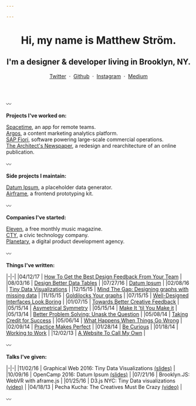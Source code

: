 ```yaml
---

---
```


<header class="l--mar-btm-m">
    <h1 class="t--size-xxl c--blue t--family-serif t--leading-small t--tracking-tight t--weight-bold">
Hi, my name is Matthew Ström.
    </h1>
    <h2>
I'm a designer &amp; developer living in Brooklyn, NY.
    </h2>

<div class="l--mar-top-s">
    <a href="https://twitter.com/ilikescience" target="_blank">Twitter</a>
    <span>&nbsp;·&nbsp;</span>
    <a href="https://github.com/ilikescience" target="_blank">Github</a>
    <span>&nbsp;·&nbsp;</span>
    <a href="https://instagram.com/ilikescience" target="_blank">Instagram</a>
    <span>&nbsp;·&nbsp;</span>
    <a href="https://medium.com/@ilikescience" target="_blank">Medium</a>
</div>
</header>

〰

**Projects I've worked on:**

[Spacetime](/projects/spacetime), an app for remote teams.<br/>
[Argos](/projects/argos), a content marketing analytics platform.<br/>
[SAP Fiori](/projects/sap), software powering large-scale commercial operations.<br/>
[The Architect's Newspaper](/projects/archpaper), a redesign and rearchitecture of an online publication.

〰

**Side projects I maintain:**

[Datum Ipsum](http://datumipsum.com), a placeholder data generator.<br/>
[Airframe](https://planetary.github.io/airframe), a frontend prototyping kit.<br/>

〰

**Companies I've started:**

[Eleven](/companies/eleven), a free monthly music magazine.<br/>
[CTY](/companies/cty), a civic technology company.<br/>
[Planetary](https://planetary.io), a digital product development agency.<br/>

〰

**Things I've written:**

|-|-|
|<span class="c--gray l--mar-right-s">04/12/17</span> | [How To Get the Best Design Feedback From Your Team](/writing/feedback-revisited) |
|<span class="c--gray l--mar-right-s">08/03/16</span> | [Design Better Data Tables](/writing/tables) |
|<span class="c--gray l--mar-right-s">07/27/16</span> | [Datum Ipsum](/writing/datum-ipsum) |
|<span class="c--gray l--mar-right-s">02/08/16</span> | [Tiny Data Visualizations](/writing/tiny-data-viz) |
|<span class="c--gray l--mar-right-s">12/15/15</span> | [Mind The Gap: Designing graphs with missing data](/writing/gap) |
|<span class="c--gray l--mar-right-s">11/15/15</span> | [Goldilocks Your graphs](/writing/goldilocks) |
|<span class="c--gray l--mar-right-s">07/15/15</span> | [Well-Designed Interfaces Look Boring](/writing/boring) |
|<span class="c--gray l--mar-right-s">01/07/15</span> | [Towards Better Creative Feedback](/writing/feedback) |
|<span class="c--gray l--mar-right-s">05/15/14</span> | [Asymetrical Symmetry](/writing/go) |
|<span class="c--gray l--mar-right-s">05/15/14</span> | [Make It 'til You Make it](/writing/make-it) |
|<span class="c--gray l--mar-right-s">05/13/14</span> | [Better Problem Solving: Unask the Question](/writing/unask) |
|<span class="c--gray l--mar-right-s">05/08/14</span> | [Taking Credit for Success](/writing/success) |
|<span class="c--gray l--mar-right-s">05/06/14</span> | [What Happens When Things Go Wrong](/writing/wrong) |
|<span class="c--gray l--mar-right-s">02/09/14</span> | [Practice Makes Perfect](/writing/practice) |
|<span class="c--gray l--mar-right-s">01/28/14</span> | [Be Curious](/writing/curiosity) |
|<span class="c--gray l--mar-right-s">01/18/14</span> | [Working to Work](/writing/working) |
|<span class="c--gray l--mar-right-s">12/02/13</span> | [A Website To Call My Own](/writing/website) |


〰

**Talks I've given:**

|-|-|
|<span class="c--gray l--mar-right-s">11/02/16</span> | Graphical Web 2016: Tiny Data Visualizations [(slides)](slides.com/matthewstrom/tinycharts) |
|<span class="c--gray l--mar-right-s">10/09/16</span> | OpenCamp 2016: Datum Ipsum [(slides)](http://slides.com/matthewstrom/datumipsum) |
|<span class="c--gray l--mar-right-s">07/21/16</span> | Brooklyn.JS: WebVR with aframe.js |
|<span class="c--gray l--mar-right-s">01/25/16</span> | D3.js NYC: Tiny Data visualizations [(video)](https://www.youtube.com/watch?v=Gtlb8VIszrU) |
|<span class="c--gray l--mar-right-s">04/18/13</span> | Pecha Kucha: The Creatives Must Be Crazy [(video)](https://www.youtube.com/watch?v=xpb_0Tadu6g) |

〰
